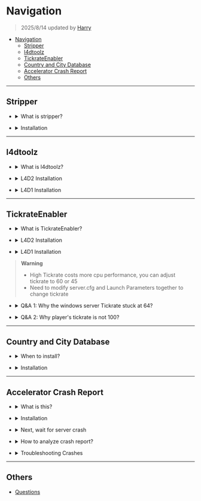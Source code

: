 # Navigation
> 2025/8/14 updated by [Harry](https://steamcommunity.com/profiles/76561198026784913)
- [Navigation](#navigation)
	- [Stripper](#stripper)
	- [l4dtoolz](#l4dtoolz)
	- [TickrateEnabler](#tickrateenabler)
	- [Country and City Database](#country-and-city-database)
	- [Accelerator Crash Report](#accelerator-crash-report)
	- [Others](#others)

- - - -
## Stripper
* <details><summary>What is stripper?</summary>

	* Build the map by yourself
		* [Unlimited-Map](https://github.com/fbef0102/L4D2-Unlimited-Map)
		* [Video](https://www.youtube.com/watch?v=I_-QSn8F8Cs)
	* Modify, add, delete obstacle, propsm weapons on the map, and even create horde event
		* [l4d2_spawn_props](https://github.com/fbef0102/L4D1_2-Plugins/tree/master/l4d2_spawn_props)
		* [Map Modify](https://github.com/fbef0102/L4D2-Unlimited-Map#modify--%E5%85%B6%E4%BB%96%E4%BF%AE%E6%94%B9)
</details>

* <details><summary>Installation</summary>

	1. Go to [Stripper:Source](https://forums.alliedmods.net/showthread.php?t=39439) and click SNAPSHOTS
	<br/>![image](image/1.jpg)

	2. Search the latest version and download files depending on your system
	<br/>![image](image/2.jpg)

	3. Unzip all files to your server same folder, press yes if ask override. You will have ```stripper``` folder in addons folder
	<br/>![image](image/3.jpg)

	4. Restart Server, type ```stripper_version``` in serve console
		```php
		] stripper_version
		"stripper_version" = "1.2.2"
		notify singleplayer replicated
		- Stripper Version
		```
</details>

- - - -
## l4dtoolz
* <details><summary>What is l4dtoolz?</summary>

	* To unlock server slots limit, you can have 8+ players in your server
		<br/>![image](image/4.jpg)
	* Max slot limit is 31 in left4dead 1/2
		* [l4dmultislots](https://github.com/fbef0102/L4D1_2-Plugins/tree/master/l4dmultislots)
		* [8+ Survivors In Coop](/Tutorial_教學區/English/Game/L4D2/8%2B_Survivors_In_Coop)
</details>

* <details><summary>L4D2 Installation</summary>

	1. Go to [l4dtoolz](https://github.com/lakwsh/l4dtoolz/releases) and download files
	<br/>![image](image/5.jpg)

	2. Unzip all files to your server addons folder, press yes if ask override. You will have ```l4dtoolz``` files in addons folder
	<br/>![image](image/6.jpg)

	3. Write down the following cvars
		* (Dedicated server) in ```cfg/server.cfg``` (🟥if file doesn't exist, create it🟥)
			```php
			// This cvar from l4dtoolz extension: github.com/lakwsh/l4dtoolz
			// Max. clients/players, how many real players + bots allowed in server
			// Do not modify value (max: 31)
			sv_setmax 31

			// How many real players can join server (Not including AI Bots)
			// Free to modify value (1~31)
			sv_maxplayers 18

			// "maximum players" number that's visible to people in the server browser and server queries
			// Suggest to set the same number as sv_maxplayers
			sv_visiblemaxplayers 18

			// If 0, Allow to join server via matchmaking lobby, connect, or server list
			// If 0, server has reserve match system when from lobby only
			// If 0, Allow to change sv_cheats to 1 anytime
			// If 1, Allow to join this server only when server is reserved
			// If 1, server has reserve match system no matter how players join server 
			// If 1, Not allow to change sv_cheats to 1
			sv_allow_lobby_connect_only 1

			// This cvar from l4dtoolz extension: github.com/lakwsh/l4dtoolz
			// If 1, force sv_allow_lobby_connect_only to be 0
			// If 1, no reserved cookie + don't reply reservation request form lobby
			sv_force_unreserved 0

			// This cvar from l4dtoolz extension: github.com/lakwsh/l4dtoolz
			// 1=bypass SteamID verification, 0=Off
			// This feature can alleviate the No Steam logon (code 6) issue (only for players who enter while the feature is enabled).
			// Enabling this feature will weaken server security, and Family Sharing functionality will be disabled.
			// Note: Enabling this feature will cause abnormal A2S_INFO results, which can be fixed with this plugin: github.com/lakwsh/l4d2_vomit_fix/blob/master/l4d2_a2s_fix.sp
			sv_steam_bypass 1

			// This cvar from l4dtoolz extension: github.com/lakwsh/l4dtoolz
			// 1=Activating this function can completely prohibit family shared accounts (alt accounts) from entering the server, 0=Off
			sv_anti_sharing 0
			```
		* (Listen Server) In ```cfg/listenserver.cfg``` if (🟥if file doesn't exist, create it🟥)
			```php
			// How many real players can join server (Not including AI Bots)
			// Free to modify value (1~8)
			sv_maxplayers 8

			// Maximum players" number that's visible to people in the server browser and server queries
			// Suggest to set the same number as sv_maxplayers
			sv_visiblemaxplayers 8
			```

	4. By default, the game engine only allow 18 max players. To change max clients
		* (Dedicated server) If using launch panel/software tool/linux system, please input launch parameter ```+sv_setmax 31```
		<br/>![image](image/7.jpg)
		<br/>![image](image/8.jpg)
		* (Listen Server) Launch options ```+sv_setmax 31```
		<br/>![image](image/9.jpg)
		* 🟥 sv_setmax and sv_maxplayers are different
			* sv_setmax = Max Real players + AI Bots allowed in server
			* sv_maxplayers = How many real players can join server (Not including AI Bots)
		* 🟥 Server would crash if set over 31 Max. players

	5. Restart Server
		* Type ```plugin_print``` in server console. If it doesn't show, that means not install correctly
			```php
			] plugin_print
			Loaded plugins:
			0:      "L4DToolZ v2.4.0, https://github.com/lakwsh/l4dtoolz"
			```
		* Type ```maxplayers``` in server console. If "maxplayers" number is not 31, that means not install correctly or l4dtoolz version is old
			```php
			] maxplayers
			"maxplayers" is "31"
			```

	6. Install plugin
		* (Dedicated server) [l4d_unreservelobby](https://github.com/fbef0102/L4D1_2-Plugins/tree/master/l4d_unreservelobby): Removes lobby reservation when server is full, allow 9+ players to join server
		* (Dedicated server) [l4d2_a2s_fix](https://github.com/lakwsh/l4d2_vomit_fix): Patches A2S_INFO issue (Only when sv_steam_bypass is 1)
		* [l4d2_vomit_fix](https://github.com/lakwsh/l4d2_vomit_fix): Patches Boomer Vomit behavior to fix an issue where vomit range scaled inversely with tickrate.
</details>

* <details><summary>L4D1 Installation</summary>

	1. Go to [l4dtoolz](https://github.com/accelerator74/l4dtoolz/releases) and download files depending on your game and system
		* win: windows system
		* linux: linux system newer version
		* oldlinux: linux system older version
		<br/>![image](image/10.jpg)

	2. Unzip all files to your server same folder, press yes if ask override. You will have ```l4dtoolz``` folder in addons folder
	<br/>![image](image/11.jpg)

	3. Write down the following cvars
		* (Dedicated server) in ```cfg/server.cfg``` (🟥if file doesn't exist, create it🟥)
			```php
			// How many real players can join server (Not including AI Bots)
			// Free to modify value (1~31)
			sv_maxplayers 18

			// Maximum players" number that's visible to people in the server browser and server queries
			// Suggest to set the same number as sv_maxplayers
			sv_visiblemaxplayers 18

			//If 0, Allow to join server via matchmaking lobby, connect, or server list
			//If 0, server has reserve match system when from lobby only
			//If 0, Allow to change sv_cheats to 1 anytime
			//If 1, Allow to join this server from matchmaking lobby only
			//If 1, server has reserve match system no matter how players join server 
			//If 1, Not allow to change sv_cheats to 1
			sv_allow_lobby_connect_only 1

			//This cvar from l4dtoolz extension
			//If 1, force sv_allow_lobby_connect_only to be 0
			//If 1, no reserved cookie + don't reply reservation request form lobby
			sv_force_unreserved 0
			```
		* (Listen Server) In ```cfg/listenserver.cfg``` if (🟥if file doesn't exist, create it🟥)
			```php
			// How many real players can join server (Not including AI Bots)
			// Free to modify value (1~8)
			sv_maxplayers 8

			// Maximum players" number that's visible to people in the server browser and server queries
			// Suggest to set the same number as sv_maxplayers
			sv_visiblemaxplayers 8
			```

	4. By default, the game engine only allow 18 max players. To change max clients
		* (Dedicated server) If using launch panel/software tool/linux system, please input launch parameter ```-maxplayers 31```
		<br/>![image](image/12.jpg)
		<br/>![image](image/13.jpg)
		* (Listen Server) Launch options ```-maxplayers 31```
		<br/>![image](image/14.jpg)
		* 🟥 maxplayers and sv_maxplayers are different
			* maxplayers = Max Real players + AI Bots allowed in server
			* sv_maxplayers = How many real players can join server (Not including AI Bots)
		* 🟥 Server would crash if set over 31 Max. players

	5. Restart Server
		* Type ```meta list``` in server console. If it doesn't show, that means not install correctly
			```php
			] meta list
			Listing 11 plugins:
			[04] L4DToolZ (2.0.1) by Accelerator, Ivailosp
			```
		* Type ```maxplayers``` in server console. If "maxplayers" number is not 31, that means not install correctly or l4dtoolz version is old
			```php
			] maxplayers
			"maxplayers" is "31"
			```

	6. Install plugin
		* (Dedicated server) [l4d_unreservelobby](https://github.com/fbef0102/L4D1_2-Plugins/tree/master/l4d_unreservelobby): Removes lobby reservation when server is full, allow 9+ players to join server
</details>

- - - -
## TickrateEnabler
* <details><summary>What is TickrateEnabler?</summary>

	* To unlock server tickrate limit, up to 100 tickrate
		* If you don't know tickrate, please google it
		* Tickrate = Server fps
	* High Tickrate costs more cpu performance
</details>

* <details><summary>L4D2 Installation</summary>

	1. Go to [l4dtoolz](https://github.com/lakwsh/l4dtoolz/releases) and download files
		* This version of l4dtoolz includes the functions to unlock server max players and tickrates
		<br/>![image](image/5.jpg)

	2. Unzip all files to your server addons folder, press yes if ask override. You will have ```l4dtoolz``` files in addons folder
	<br/>![image](image/6.jpg)

	3. Write down the following cvars in cfg/server.cfg
		* If you don't have server.cfg, then create it
			```php
			// 100 Tickrate, free to modify value
			sm_cvar sv_minrate 				"100000" 	// tickrate * 1000
			sm_cvar sv_maxrate 				"100000" 	// tickrate * 1000
			sm_cvar sv_minupdaterate 		"101"	 	// tickrate +1
			sm_cvar sv_maxupdaterate 		"101"		// tickrate +1
			sm_cvar sv_mincmdrate 			"101"		// tickrate +1
			sm_cvar sv_maxcmdrate 			"101"		// tickrate +1
			sm_cvar rate					"100000" 	// tickrate * 1000
			sm_cvar net_splitpacket_maxrate "50000" 	// (tickrate÷2) * 1000
			sm_cvar fps_max					"0"
			```
	
	4. Input the Launch Parameters
		* (Dedicated server) Launch Parameters ```-tickrate 100```
		<br/>![image](image/15.jpg)
		* (Listen Server) Launch options```-tickrate 100```
		<br/>![image](image/16.jpg)
		
	5. Restart Server, type ```plugin_print``` in serve console
		* This version of l4dtoolz includes the functions to unlock server max players and tickrates
			```php
			] plugin_print
			Loaded plugins:
			0:      "L4DToolZ v2.4.0, https://github.com/lakwsh/l4dtoolz"
			```

	6. Join server, open game console and type ```net_graph 4```, you will see the network usage graph on your screen, make sure tickrate is 100
	<br/>![image](image/17.jpg)

	7. Install plugin
		* [l4d2_vomit_fix](https://github.com/lakwsh/l4d2_vomit_fix): Patches Boomer Vomit behavior to fix an issue where vomit range scaled inversely with tickrate.
</details>

* <details><summary>L4D1 Installation</summary>

	1. Go to [Tickrate-Enabler](https://github.com/accelerator74/Tickrate-Enabler/releases) and download files depending on your game and system
	<br/>![image](image/18.jpg)

	2. Unzip all files to your server same folder, press yes if ask override. You will have ```tickrate_enabler``` folder in addons folder
	<br/>![image](image/19.jpg)

	3. Write down the following cvars in cfg/server.cfg
		* If you don't have server.cfg, then create it
		```php
		// 100 Tickrate, free to modify value
		sm_cvar sv_minrate 				"100000" 	// tickrate * 1000
		sm_cvar sv_maxrate 				"100000" 	// tickrate * 1000
		sm_cvar sv_minupdaterate 		"101"	 	// tickrate +1
		sm_cvar sv_maxupdaterate 		"101"		// tickrate +1
		sm_cvar sv_mincmdrate 			"101"		// tickrate +1
		sm_cvar sv_maxcmdrate 			"101"		// tickrate +1
		sm_cvar rate					"100000" 	// tickrate * 1000
		sm_cvar net_splitpacket_maxrate "50000" 	// (tickrate÷2) * 1000
		sm_cvar fps_max					"0"
		```
	
	4. Input the Launch Parameters
		* (Dedicated server) Launch Parameters ```-tickrate 100```
		<br/>![image](image/20.jpg)
		* (Listen Server) Launch options```-tickrate 100```
		<br/>![image](image/16.jpg)
		
	5. Restart Server, type ```plugin_print``` in serve console
		```php
		] plugin_print
		1: 　"Tickrate_Enabler 1.5, ProdigySim"
		```

	6. Join server, open game console and type ```net_graph 4```, you will see the network usage graph on your screen, make sure tickrate is 100
	<br/>![image](image/17.jpg)
</details>

> __Warning__ 
> * High Tickrate costs more cpu performance, you can adjust tickrate to 60 or 45
> * Need to modify server.cfg and Launch Parameters together to change tickrate

* <details><summary>Q&A 1: Why the windows server Tickrate stuck at 64?</summary>

	![image](image/21.jpg)

	* Reason: Windows system problem
	* To Solve: 
		* Method 1：Go complain Microsoft
		* Method 2：Using windows 7 instead
		* Method 3：Using linux server instead
		* Method 4：Connect Server from lobby with ```mm_dedicated_force_servers``` command, it will fix 64 tick issue in windows server
		* Method 5: [Windows Unlock Tool](https://b23.tv/NQxIT55), force to unlock sv
</details>

* <details><summary>Q&A 2: Why player's tickrate is not 100?</summary>

	![image](image/22.jpg)

	* Reason: Limited by your fps, Your in-game fps must be above 100 to enjoy 100 tickrate
	<br/>![image](image/23.jpg)
	* To Solve: 
		* Method 1：Options->Video->Advanved Settings->WAIT FOR VERTICAL SYNC "Disabled", Unlock fps limit
		<br/>![image](image/24.jpg)
		* Method 2：Better upgrade Graphics Card (GPU)
</details>

- - - -
## Country and City Database
* <details><summary>When to install?</summary>

	* Plugins that need to retrieve data from client, such as IP, country, region, city.
		* Plugin: [cannounce](https://github.com/fbef0102/L4D1_2-Plugins/tree/master/cannounce)
	* If you have Please geoipcity.ext and geoip2.ext. please REMOVE. They are now included with SourceMod v1.11 or above
</details>

* <details><summary>Installation</summary>

	1. [Register on maxmind.com](https://www.maxmind.com/en/geolite2/signup) to be able to download databases

	2. My Account -> MY ACCOUNT -> GeoIP2/GeoLite2 -> Download Files
	<br/>![image](image/25.jpg)

	3. Seach "GeoLite2 Country" and "GeoLite2 City" -> download databases.
	<br/>![GeoLite2_Country](image/GeoLite2_Country.jpg)
	<br/>![GeoLite2_City](image/GeoLite2_City.jpg)

	4. Put GeoLite2-City.mmdb and GeoLite2-Country.mmdb files to path ```addons/sourcemod/configs/geoip/``` folder
	<br/>![image](image/26.jpg)
</details>

- - - -
## Accelerator Crash Report
* <details><summary>What is this?</summary>

	* When server crash, it uploads the crash reports to a [community-accessible processing backend](https://crash.limetech.org/)
		* Helpful notices with clear information help server owners quickly resolve crash causes
		* Check the crash reports and try to fix or share with others who can fix
	* 🟥 Does not apply to
		* L4D1 linux
		* L4D2 linux and Sourcemod v1.12 or above
</details>

* <details><summary>Installation</summary>

	1. Go to [Accelerator - Crash Reporting That Doesn't Suck](https://forums.alliedmods.net/showthread.php?t=277703) and click Download, download files depending on your system
	<br/>![image](image/27.jpg)
	<br/>![image](image/28.jpg)

	2. Unzip all files to your server same folder
	<br/>![image](image/29.jpg)

	3. Copy the folloing and paste into ```sourcemod/configs/core.cfg```
		* Configuration
			```c
			/**
			* SteamID64 (Community ID) that will have ownership of uploaded crash reports.
			* You can share your crash reports with additional users from the website.
			*
			* If unset, your crash reports will be uploaded anonymously and you will not be
			* able to see all of the information.
			*/
			"MinidumpAccount"	"xxxxxxxxxxxxx"

			/**
			* Controls which binaries will be eligible to be processed for symbols and uploaded.
			* Only modules loaded by the server at the time of the crash can be considered.
			*
			* 0 = Disabled: No binaries will be processed or uploaded.
			* 1 = System Only: Only binaries outside of the game directory (where the srcds binary is).
			* 2 = System + Game: Loaded modules outside of the addons/ directory.
			* 3 = System + Game + Addons: All loaded modules.
			*/
			"MinidumpSymbolUpload"	"3"

			/**
			* Controls whether Accelerator can upload complete module binaries when explicitly requested
			* by the processing server. This also respects the value of the MinidumpSymbolUpload setting.
			*/
			"MinidumpBinaryUpload"	"yes"

			/**
			* Controls whether Accelerator does local processing of crash reports before upload.
			* This should only be changed if local processing causes issues such as crashes,
			* the processing server may reject crash reports that have not been presubmitted.
			*/
			"MinidumpPresubmit"	"yes"

			/**
			* URL to upload crash dumps to. Should not be changed.
			*/
			"MinidumpUrl"	"http://crash.limetech.org/submit"

			/**
			* URL to upload processed symbols to. Should not be changed.
			*/
			"MinidumpSymbolUrl"	"http://crash.limetech.org/symbols/submit"

			/**
			* URL to upload binaries to. Should not be changed.
			*/
			"MinidumpBinaryUrl"	"http://crash.limetech.org/binary/submit"
			```
		* Note that must be inside the "Core"{}, as the image shows
		<br/>![image](image/30.jpg)
	
	4. Change "xxxxxxxxxxxxxxxxx" and write your own steamid 64 in ```core.cfg```
		* [Find steamid 64](https://steamid.io/)
		<br/>![image](image/31.jpg)
		<br/>![image](image/32.jpg)

	5. Restart Server
		* Type ```sm exts list``` in server console. If it doesn't show, that means not install correctly
			```php
			] sm exts list
			Loaded plugins:
			[01] Accelerator (2.x.x-xxxxx): SRCDS Crash Handler
			```
		* There should be a file named ```accelerator.log``` in ```addons\sourcemod\logs``` folder. If it doesn't appear, that means not install correctly (The file is empty)
		<br/>![image](image/33.jpg)
</details>

* <details><summary>Next, wait for server crash</summary>

	1. When server crash, it would start to generate crash report and notify Crash ID
		* You will have the Crash ID in file ```addons\sourcemod\logs\accelerator.log```
		* You will have the Crash ID in file ```addons\sourcemod\logs\errors_xxxx.log```
			```c
			[CRASH] Accelerator uploaded crash dump: Crash ID: WWWWW-YYYY-ZZZZ
			```

	2. Uploads the crash reports to [crash.limetech.org](https://crash.limetech.org/), the processing backend analyses crash reports to extract useful information
		* Type Crash ID
		<br/>![image](image/34.jpg)
		<br/>![image](image/35.jpg)
	
	3. If you want to know more details about crash report
		* Login with steam account
		<br/>![image](image/36.jpg)
		* View Dashboard. If there are no any crash reports on the list, that means the steamid 64 is wrong in ```sourcemod/configs/core.cfg```
		<br/>![image](image/37.jpg)
		<br/>![image](image/38.jpg)
</details>

* <details><summary>How to analyze crash report?</summary>

	1. Please loign with steam account, you can see more details about crash report
	<br/>![image](image/39.jpg)

	2. It's normal that unable to understand the crash report. If understand it, you should be hired by Valve company
	
	3. You can share the crash log with experienced sourcemod programmer or ask for help
		* (Method 1) Share Crash ID
		* (Method 2) Share dashboard with other players, type their steam id 64
		<br/>![image](image/40.jpg)
		<br/>![image](image/41.jpg)
		<br/>![image](image/42.jpg)
</details>

* <details><summary>Troubleshooting Crashes</summary>

	> Try the following steps to reduce the probability of server crash

	1. If you are local server (listen server), please get a dedicated server
		* [Sourcemod does not support listen server](https://wiki.alliedmods.net/Installing_SourceMod_(simple)#Your_Server), can't hold too many mods and plugins

	2. [Update Sourcemod Stable Version](https://www.sourcemod.net/downloads.php?branch=stable)
		<br/>![image](image/43.jpg)

	3. [Update Metamod Stable Version](https://www.metamodsource.net/downloads.php/?branch=stable)
		<br/>![image](image/44.jpg)

	4. Type ```sm plugins list``` to view all plugins
		* Find the original author or the link where you downloaded one by one, and update the plugin if newer version.
		* 🟥 Suggest not using plugins without source code, because if they are broken, there is no way to repair.
		* 🟥 More than ten years old plugins without any update and fix, please remove.
		
	5. Type ```sm exts list``` to view all extensions
		* Find the original author or the link where you downloaded one by one, and update the plugin if newer version.

	6. Check if any ```error_xxx.log``` in ```addons/sourcemod/logs``` folder
		* Please check the file and try to fix the errors it says.
		* Report the errors to the plugin author
		* 🟥 Must fix until no errors

	7. Try to remove plugins until figure out the reason
		* Remove half plugins -> test -> remove half plugins if crash -> test -> remove half plugins if crash -> repeatedly

	8. Try to remove mods or custom maps until figure out the reason
		* I don't recommend using .vpk mods in server.
		* Some weird mods or maps have custom vscript that could interfere the server.
		* Just as bad plugins cause poor performance and crashes, so do bad mods and bad maps.

	9. Let AI help analyze
		* Using ChatGPT Pro
		* AI may not be correct, but better than nothing
		<br/>![image](image/45.jpg)
</details>

- - - -
## Others
* [Questions](/Questions_問題區)






